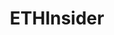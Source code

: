 ---
title: ETHInsider
crosslinks:
- ethtrader
- ethereum
- BitcoinMarkets
- Particl
- ethtraderpro
- Bitcoin
- Shadowcash
- CryptoCurrency
- factom
- EthAnalysis
- autotldr
- tezos
- Augur
- pivx
- investing
- Qtum
- ICONOMI
- CryptoMarkets
- WeTrustPlatform
- pics
---